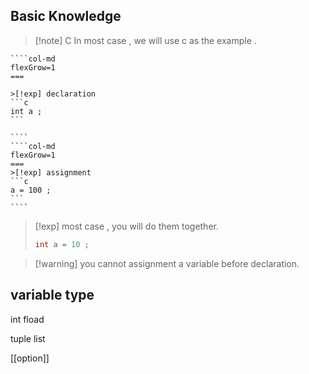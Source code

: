 
## Basic Knowledge

>[!note] C 
>In most case , we will use c as the example . 


`````col
````col-md
flexGrow=1
===

>[!exp] declaration  
```c
int a ;
```

````
````col-md
flexGrow=1
===
>[!exp] assignment  
```c
a = 100 ;
```
````
`````

>[!exp] most case , you will do them together. 
> ```c 
> int a = 10 ;
> ```

>[!warning] you cannot assignment a variable before declaration. 




## variable type

int fload 

tuple list 

[[option]] 
